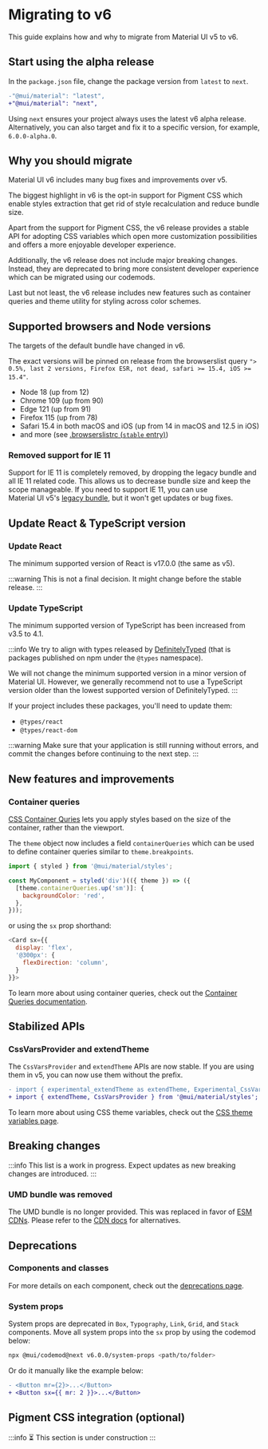 # Migrating to v6

<p class="description">This guide explains how and why to migrate from Material UI v5 to v6.</p>

## Start using the alpha release

In the `package.json` file, change the package version from `latest` to `next`.

```diff title="package.json"
-"@mui/material": "latest",
+"@mui/material": "next",
```

Using `next` ensures your project always uses the latest v6 alpha release.
Alternatively, you can also target and fix it to a specific version, for example, `6.0.0-alpha.0`.

## Why you should migrate

Material UI v6 includes many bug fixes and improvements over v5.

The biggest highlight in v6 is the opt-in support for Pigment CSS which enable styles extraction that get rid of style recalculation and reduce bundle size.

Apart from the support for Pigment CSS, the v6 release provides a stable API for adopting CSS variables which open more customization possibilities and offers a more enjoyable developer experience.

Additionally, the v6 release does not include major breaking changes. Instead, they are deprecated to bring more consistent developer experience which can be migrated using our codemods.

Last but not least, the v6 release includes new features such as container queries and theme utility for styling across color schemes.

## Supported browsers and Node versions

The targets of the default bundle have changed in v6.

The exact versions will be pinned on release from the browserslist query `"> 0.5%, last 2 versions, Firefox ESR, not dead, safari >= 15.4, iOS >= 15.4"`.

<!-- #stable-snapshot -->

- Node 18 (up from 12)
- Chrome 109 (up from 90)
- Edge 121 (up from 91)
- Firefox 115 (up from 78)
- Safari 15.4 in both macOS and iOS (up from 14 in macOS and 12.5 in iOS)
- and more (see [.browserslistrc (`stable` entry)](https://github.com/mui/material-ui/blob/v6.0.0/.browserslistrc#L11))

### Removed support for IE 11

Support for IE 11 is completely removed, by dropping the legacy bundle and all IE 11 related code.
This allows us to decrease bundle size and keep the scope manageable.
If you need to support IE 11, you can use Material UI v5's [legacy bundle](https://v5.mui.com/material-ui/guides/minimizing-bundle-size/#legacy-bundle), but it won't get updates or bug fixes.

## Update React & TypeScript version

### Update React

The minimum supported version of React is v17.0.0 (the same as v5).

:::warning
This is not a final decision. It might change before the stable release.
:::

### Update TypeScript

The minimum supported version of TypeScript has been increased from v3.5 to 4.1.

:::info
We try to align with types released by [DefinitelyTyped](https://github.com/DefinitelyTyped/DefinitelyTyped) (that is packages published on npm under the `@types` namespace).

We will not change the minimum supported version in a minor version of Material UI.
However, we generally recommend not to use a TypeScript version older than the lowest supported version of DefinitelyTyped.
:::

If your project includes these packages, you'll need to update them:

- `@types/react`
- `@types/react-dom`

:::warning
Make sure that your application is still running without errors, and commit the changes before continuing to the next step.
:::

## New features and improvements

### Container queries

[CSS Container Quries](https://developer.mozilla.org/en-US/docs/Web/CSS/CSS_containment/Container_queries) lets you apply styles based on the size of the container, rather than the viewport.

The `theme` object now includes a field `containerQueries` which can be used to define container queries similar to `theme.breakpoints`.

```js
import { styled } from '@mui/material/styles';

const MyComponent = styled('div')(({ theme }) => ({
  [theme.containerQueries.up('sm')]: {
    backgroundColor: 'red',
  },
}));
```

or using the `sx` prop shorthand:

```js
<Card sx={{
  display: 'flex',
  '@300px': {
    flexDirection: 'column',
  }
}}>
```

<!-- TODO: add link to the docs -->

To learn more about using container queries, check out the [Container Queries documentation](/system/container-queries/).

## Stabilized APIs

### CssVarsProvider and extendTheme

The `CssVarsProvider` and `extendTheme` APIs are now stable. If you are using them in v5, you can now use them without the prefix.

```diff
- import { experimental_extendTheme as extendTheme, Experimental_CssVarsProvider as CssVarsProvider } from '@mui/material/styles';
+ import { extendTheme, CssVarsProvider } from '@mui/material/styles';
```

To learn more about using CSS theme variables, check out the [CSS theme variables page](/material-ui/customization/css-theme-variables/overview/).

## Breaking changes

:::info
This list is a work in progress.
Expect updates as new breaking changes are introduced.
:::

### UMD bundle was removed

<!-- #default-branch-switch -->

The UMD bundle is no longer provided. This was replaced in favor of [ESM CDNs](https://esm.sh/). Please refer to the [CDN docs](https://next.mui.com/material-ui/getting-started/installation/#cdn) for alternatives.

## Deprecations

### Components and classes

For more details on each component, check out the [deprecations page](/material-ui/migration/migrating-from-deprecated-apis/).

### System props

System props are deprecated in `Box`, `Typography`, `Link`, `Grid`, and `Stack` components.
Move all system props into the `sx` prop by using the codemod below:

```bash
npx @mui/codemod@next v6.0.0/system-props <path/to/folder>
```

Or do it manually like the example below:

```diff
- <Button mr={2}>...</Button>
+ <Button sx={{ mr: 2 }}>...</Button>
```

## Pigment CSS integration (optional)

:::info
⏳ This section is under construction
:::
